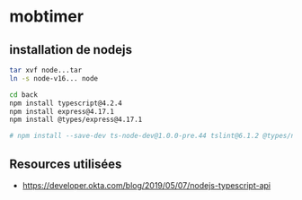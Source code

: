 # mobtimer

## installation de nodejs 

```bash
tar xvf node...tar
ln -s node-v16... node

cd back
npm install typescript@4.2.4
npm install express@4.17.1
npm install @types/express@4.17.1

# npm install --save-dev ts-node-dev@1.0.0-pre.44 tslint@6.1.2 @types/node@14.0.5 

```


## Resources utilisées

- https://developer.okta.com/blog/2019/05/07/nodejs-typescript-api
